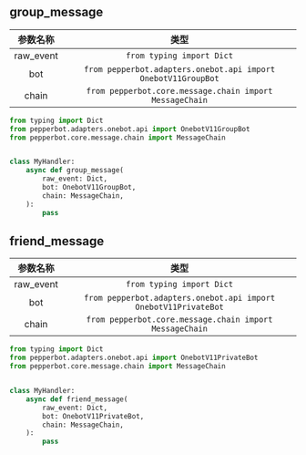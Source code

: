 ## group_message

|参数名称|类型|
|:---:|:---:|
|raw_event|`from typing import Dict`|
|bot|`from pepperbot.adapters.onebot.api import OnebotV11GroupBot`|
|chain|`from pepperbot.core.message.chain import MessageChain`|

```py
from typing import Dict
from pepperbot.adapters.onebot.api import OnebotV11GroupBot
from pepperbot.core.message.chain import MessageChain


class MyHandler:
    async def group_message(
        raw_event: Dict,
        bot: OnebotV11GroupBot,
        chain: MessageChain,
    ):
        pass
```

## friend_message

|参数名称|类型|
|:---:|:---:|
|raw_event|`from typing import Dict`|
|bot|`from pepperbot.adapters.onebot.api import OnebotV11PrivateBot`|
|chain|`from pepperbot.core.message.chain import MessageChain`|

```py
from typing import Dict
from pepperbot.adapters.onebot.api import OnebotV11PrivateBot
from pepperbot.core.message.chain import MessageChain


class MyHandler:
    async def friend_message(
        raw_event: Dict,
        bot: OnebotV11PrivateBot,
        chain: MessageChain,
    ):
        pass
```

